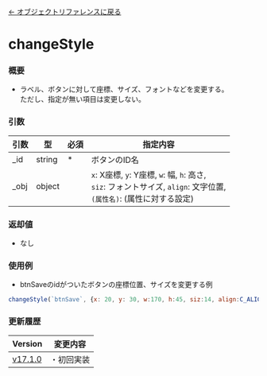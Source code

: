 [← オブジェクトリファレンスに戻る](ObjectReferenceIndex.html)  

# changeStyle
### 概要
- ラベル、ボタンに対して座標、サイズ、フォントなどを変更する。  
ただし、指定が無い項目は変更しない。

### 引数

|引数|型|必須|指定内容|
|----|----|----|----|
|_id|string|*|ボタンのID名|
|_obj|object||`x`:  X座標, `y`:  Y座標, `w`: 幅, `h`: 高さ,<br>`siz`: フォントサイズ, `align`: 文字位置, <br>`(属性名)`: (属性に対する設定)|

### 返却値
- なし

### 使用例
- btnSaveのidがついたボタンの座標位置、サイズを変更する例
```javascript
changeStyle(`btnSave`, {x: 20, y: 30, w:170, h:45, siz:14, align:C_ALIGN_RIGHT`});
```

### 更新履歴

|Version|変更内容|
|----|----|
|[v17.1.0](https://github.com/cwtickle/danoniplus/releases/tag/v17.1.0)|・初回実装|